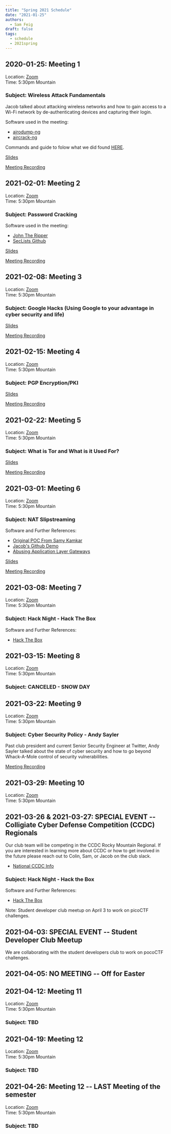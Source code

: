```yaml
---
title: "Spring 2021 Schedule"
date: "2021-01-25"
authors:
  - Sam Feig
draft: false
tags:
  - schedule
  - 2021spring
---
```


## 2020-01-25: Meeting 1
Location: [Zoom](https://cuboulder.zoom.us/j/94087253717)  
Time: 5:30pm Mountain

### Subject: Wireless Attack Fundamentals
Jacob talked about attacking wireless networks and how to gain access to a Wi-Fi network by de-authenticating devices and capturing their login.

Software used in the meeting: 
- [airodump-ng](https://www.aircrack-ng.org/doku.php?id=airodump-ng)
- [aircrack-ng](https://www.aircrack-ng.org/)

Commands and guide to folow what we did found [HERE](https://www.aircrack-ng.org/doku.php?id=cracking_wpa).

[Slides](https://docs.google.com/presentation/d/1aFbzgUjSY7yP9Cfp6cFHi-qPZpAVvcTO0zA8BzszIVE/edit?usp=sharing)

[Meeting Recording](https://drive.google.com/file/d/1XOLaErSNrpXpBSSCulbKYXleZeO_5SvB/view?usp=sharing)

## 2021-02-01: Meeting 2
Location: [Zoom](https://cuboulder.zoom.us/j/94087253717)  
Time: 5:30pm Mountain

### Subject: Password Cracking

Software used in the meeting: 
- [John The Ripper](https://github.com/openwall/john)
- [SecLists Github](https://github.com/danielmiessler/SecLists)

[Slides](https://docs.google.com/presentation/d/1Hh6rxnQMPxAkHEC0J-riABAFS5mr6Gfi2POyeGWft0k/edit?usp=sharing)

[Meeting Recording](https://drive.google.com/file/d/1-6-gn5lEUHYMGXQs8VQHqO8rWYVFVCUX/view?usp=sharing)

## 2021-02-08: Meeting 3
Location: [Zoom](https://cuboulder.zoom.us/j/94087253717)  
Time: 5:30pm Mountain

### Subject: Google Hacks (Using Google to your advantage in cyber security and life)

[Slides]()

[Meeting Recording](https://drive.google.com/file/d/1wAJWpql_EDBVkUp4ISm8_OgWZmnDt3GT/view?usp=sharing)

## 2021-02-15: Meeting 4
Location: [Zoom](https://cuboulder.zoom.us/j/94087253717)  
Time: 5:30pm Mountain

### Subject: PGP Encryption/PKI

[Slides](https://drive.google.com/file/d/1DjEN_kJxJBW6Cd53l4HMMz4inKCZDcaT/view?usp=sharing)

[Meeting Recording](https://drive.google.com/file/d/1zO8kC6ZcKPPlbkSiuPkKMn4WuzsZmyTu/view?usp=sharing)

## 2021-02-22: Meeting 5
Location: [Zoom](https://cuboulder.zoom.us/j/94087253717)  
Time: 5:30pm Mountain

### Subject: What is Tor and What is it Used For?

[Slides](https://docs.google.com/presentation/d/1BlEKXwhw9dH1YzT5Dq7_Djn4gpDjknbdHzTAg6o9K64/edit?usp=sharing)

[Meeting Recording](https://drive.google.com/file/d/1HQ3rZW8KbigaO7rX_ZYZSbgwV8jYZE30/view?usp=sharing)

## 2021-03-01: Meeting 6
Location: [Zoom](https://cuboulder.zoom.us/j/94087253717)  
Time: 5:30pm Mountain

### Subject: NAT Slipstreaming

Software and Further References: 
- [Original POC From Samy Kamkar](https://samy.pl/slipstream/)
- [Jacob's Github Demo](https://github.com/pcx436/natty-slipstream)
- [Abusing Application Layer Gateways](https://embracethered.com/blog/posts/2020/nat-slipstreaming-simplified/)

[Slides](https://docs.google.com/presentation/d/1VrVHsw9mOXBig31NgtPHkeHKKTaCiXMHfoJ8_Z8HRw0/edit?usp=sharing)

[Meeting Recording](https://drive.google.com/file/d/1LQCOm2OGwSLKnzjru2uOjCWh8uM4FCh9/view?usp=sharing)

## 2021-03-08: Meeting 7
Location: [Zoom](https://cuboulder.zoom.us/j/94087253717)  
Time: 5:30pm Mountain

### Subject: Hack Night - Hack The Box

Software and Further References: 
- [Hack The Box](https://app.hackthebox.eu/)

<!-- Meeting Recording]() -->

## 2021-03-15: Meeting 8
Location: [Zoom](https://cuboulder.zoom.us/j/94087253717)  
Time: 5:30pm Mountain

### Subject: CANCELED - SNOW DAY

<!-- Meeting Recording]() -->

## 2021-03-22: Meeting 9
Location: [Zoom](https://cuboulder.zoom.us/j/94087253717)  
Time: 5:30pm Mountain

### Subject: Cyber Security Policy - Andy Sayler

Past club president and current Senior Security Engineer at Twitter, Andy Sayler talked about the state of cyber security and how to go beyond Whack-A-Mole control of security vulnerabilities.

[Meeting Recording](https://drive.google.com/file/d/13aKCnyrnSYnZ5GlUHV3qtFlGpjAr7S48/view?usp=sharing)

## 2021-03-29: Meeting 10
Location: [Zoom](https://cuboulder.zoom.us/j/94087253717)  
Time: 5:30pm Mountain

## 2021-03-26 & 2021-03-27: SPECIAL EVENT -- Colligiate Cyber Defense Competition (CCDC) Regionals

Our club team will be competing in the CCDC Rocky Mountain Regional. If you are interested in learning more about CCDC or how to get involved in the future please reach out to Colin, Sam, or Jacob on the club slack.

- [National CCDC Info](https://www.nationalccdc.org/)

### Subject: Hack Night - Hack the Box

Software and Further References: 
- [Hack The Box](https://app.hackthebox.eu/)

Note: Student developer club meetup on April 3 to work on picoCTF challenges.

<!-- Meeting Recording]() -->

## 2021-04-03: SPECIAL EVENT -- Student Developer Club Meetup

We are collaborating with the student developers club to work on pocoCTF challenges.

## 2021-04-05: NO MEETING -- Off for Easter

## 2021-04-12: Meeting 11
Location: [Zoom](https://cuboulder.zoom.us/j/94087253717)  
Time: 5:30pm Mountain

### Subject: TBD

<!-- Meeting Recording]() -->

## 2021-04-19: Meeting 12
Location: [Zoom](https://cuboulder.zoom.us/j/94087253717)  
Time: 5:30pm Mountain

### Subject: TBD

<!-- Meeting Recording]() -->

## 2021-04-26: Meeting 12 -- LAST Meeting of the semester
Location: [Zoom](https://cuboulder.zoom.us/j/94087253717)  
Time: 5:30pm Mountain

### Subject: TBD

<!-- Meeting Recording]() -->